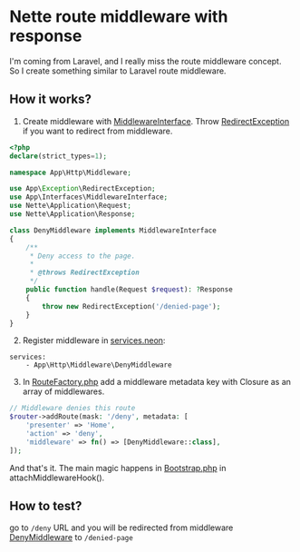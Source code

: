 # Nette route middleware with response
I'm coming from Laravel, and I really miss the route middleware concept.   
So I create something similar to Laravel route middleware.

## How it works?
1. Create middleware with [MiddlewareInterface](./app/Interfaces/MiddlewareInterface.php). Throw [RedirectException](./app/Exception/RedirectException.php) if you want to redirect from middleware.
```php
<?php
declare(strict_types=1);

namespace App\Http\Middleware;

use App\Exception\RedirectException;
use App\Interfaces\MiddlewareInterface;
use Nette\Application\Request;
use Nette\Application\Response;

class DenyMiddleware implements MiddlewareInterface
{
    /**
     * Deny access to the page.
     *
     * @throws RedirectException
     */
    public function handle(Request $request): ?Response
    {
        throw new RedirectException('/denied-page');
    }
}
```
2. Register middleware in [services.neon](./config/services.neon):
```neon
services:
	- App\Http\Middleware\DenyMiddleware
```
3. In [RouteFactory.php](./app/Core/RouterFactory.php) add a middleware metadata key with Closure as an array of middlewares.
```php
// Middleware denies this route
$router->addRoute(mask: '/deny', metadata: [
    'presenter' => 'Home',
    'action' => 'deny',
    'middleware' => fn() => [DenyMiddleware::class],
]);
```
And that's it. The main magic happens in [Bootstrap.php](./app/Bootstrap.php) in attachMiddlewareHook().

## How to test?
go to `/deny` URL and you will be redirected from middleware [DenyMiddleware](./app/Http/Middleware/DenyMiddleware.php) to `/denied-page`
